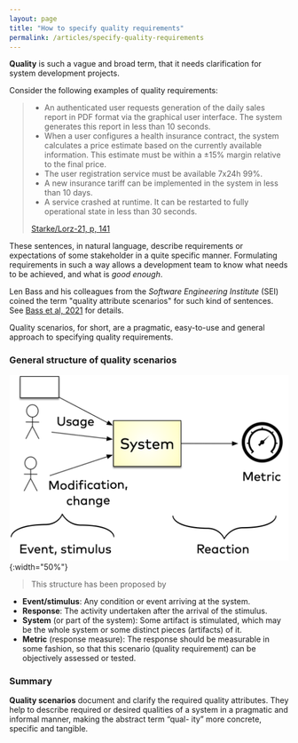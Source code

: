 ```yaml
---
layout: page
title: "How to specify quality requirements"
permalink: /articles/specify-quality-requirements
---
```


**Quality** is such a vague and broad term, that it needs clarification for system development projects.

Consider the following examples of quality requirements:

>* An authenticated user requests generation of the daily sales report in PDF format via the graphical user interface. The system generates this report in less than 10 seconds.
>* When a user configures a health insurance contract, the system calculates a price estimate based on the currently available information. This estimate must be within a ±15% margin relative to the final price.
>* The user registration service must be available 7x24h 99%.
>* A new insurance tariff can be implemented in the system in less than 10 days.
>* A service crashed at runtime. It can be restarted to fully operational state in less than 30 seconds.
>
>[Starke/Lorz-21, p, 141](/references/#starke-lorz)

These sentences, in natural language, describe requirements or expectations of some stakeholder in a quite specific manner.
Formulating requirements in such a way allows a development team to know what needs to be achieved, and what is _good enough_.

Len Bass and his colleagues from the _Software Engineering Institute_ (SEI) coined the term "quality attribute scenarios" for such kind of sentences.
See [Bass et al, 2021](/references/#bass2021software) for details.

Quality scenarios, for short, are a pragmatic, easy-to-use and general approach to specifying quality requirements.


### General structure of quality scenarios

![general form of quality scenarios](/images/articles/q-requirements/q-scenario.png){:width="50%"}

>This structure has been proposed by 

* **Event/stimulus**: Any condition or event arriving at the system.
* **Response**: The activity undertaken after the arrival of the stimulus.
* **System** (or part of the system): Some artifact is stimulated, which may be the whole system or some distinct pieces (artifacts) of it.
* **Metric** (response measure): The response should be measurable in some fashion, so that this scenario (quality requirement) can be objectively assessed or tested.





### Summary
**Quality scenarios** document and clarify the required quality attributes. They help to describe required or desired qualities of a system in a pragmatic and informal manner, making the abstract term “qual- ity” more concrete, specific and tangible.
